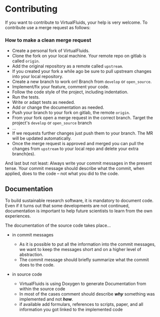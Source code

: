 # Contributing

If you want to contribute to VirtualFluids, your help is very welcome.
To contribute use a merge request as follows:

### How to make a clean merge request

- Create a personal fork of VirtualFluids.
- Clone the fork on your local machine. Your remote repo on gitlab is called `origin`.
- Add the original repository as a remote called `upstream`.
- If you created your fork a while ago be sure to pull upstream changes into your local repository.
- Create a new branch to work on! Branch from `develop` or `open_source`.
- Implement/fix your feature, comment your code.
- Follow the code style of the project, including indentation.
- Run the tests.
- Write or adapt tests as needed.
- Add or change the documentation as needed.
- Push your branch to your fork on gitlab, the remote `origin`.
- From your fork open a merge request in the correct branch. Target the project's `develop` or `open_source` branch
- …
- If we requests further changes just push them to your branch. The MR will be updated automatically.
- Once the merge request is approved and merged you can pull the changes from `upstream` to your local repo and delete
your extra branch(es).

And last but not least: Always write your commit messages in the present tense. Your commit message should describe what the commit, when applied, does to the code – not what you did to the code.

## Documentation

To build sustainable research software, it is mandatory to document code. 
Even if it turns out that some developments are not continued, documentation is important to help future scientists to learn from the own experiences.  

The documentation of the source code takes place…

- in commit messages  
  - As it is possible to put all the information into the commit messages, we want to keep the messages short and on a higher level of abstraction.
  - The commit message should briefly summarize what the commit does to the code. 

- in source code
  - VirtualFluids is using Doxygen to generate Documentation from within the source code
   - In most of the cases comment should describe ***why*** something was implemented and not ***how***.
   - if available add formulars, references to scripts, paper, and all information you got linked to the implemented code
